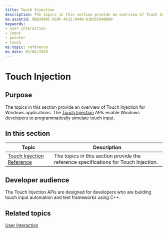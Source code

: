 ```yaml
---
title: Touch Injection
description: The topics in this section provide an overview of Touch Injection in Windows 8. Touch Injection enables Windows developers to programmatically simulate touch input.
ms.assetid: 9B82898C-92DF-4F12-9440-D3D5CFD4D0A0
keywords:
- user interaction
- input
- pointer
- touch
ms.topic: reference
ms.date: 02/06/2020
---
```


# Touch Injection

## Purpose

The topics in this section provide an overview of Touch Injection for Windows applications. The [Touch Injection](/windows/win32/api/_input_touchinjection/) APIs enable Windows developers to programmatically simulate touch input.

## In this section

| Topic | Description |
|---|---|
| [Touch Injection Reference](touch-injection-reference.md)<br/> | The topics in this section provide the reference specifications for Touch Injection.<br/> |

## Developer audience

The Touch Injection APIs are designed for developers who are building touch input automation and test frameworks using C++.

## Related topics

[User Interaction](../user-interaction.md)
